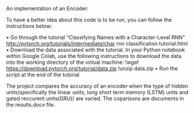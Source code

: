 
An implementation of an Encoder:

To have a better idea about this code is to be run, you can follow the instructions below:

• Go through the tutorial “Classifying Names with a Character-Level RNN”
http://pytorch.org/tutorials/intermediate/char rnn classification tutorial.html
• Download the data associated with the tutorial. In your Python notebook within Google Colab, use the following
instructions to download the data into the working directory of the virtual machine:
!wget https://download.pytorch.org/tutorial/data.zip
!unzip data.zip
• Run the script at the end of the tutorial

The project compares the accuracy of an encoder when the type of hidden units(specifically the linear units, long short term memory (LSTM) units and gated reccurent units(GRU)) are varied. The coparisons are documents in the results.docx file.
